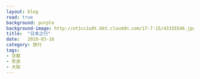 ```yaml
---
layout: blog
road: true
background: purple
background-image: http://ot1cc1u9t.bkt.clouddn.com/17-7-15/43335546.jpg
title:  "日本之行"
date:   2018-03-16
category: 旅行
tags:
- 京都
- 奈良
- 大阪
---
```



